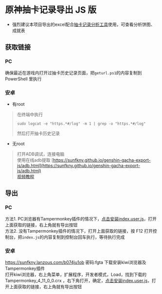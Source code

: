 # 原神抽卡记录导出 JS 版

 - 强烈建议本项目导出的excel配合[抽卡记录分析工具](https://github.com/voderl/genshin-gacha-analyzer)使用，可查看分析饼图、成就表  

## 获取链接

### PC

确保最近在游戏内打开过抽卡历史记录页面，把`geturl.ps1`的内容复制到 PowerShell 里执行  

### 安卓
 -  有root  

> 在终端中执行
> ```
> sudo logcat -e "https.*#/log" -m 1 | grep -o "https.*#/log"
> ```
> 然后打开抽卡历史记录

 - 无root  

> 打开ADB调试，连接电脑  
> 使用在线adb提取 [https://sunfkny.github.io/genshin-gacha-export-js/adb.html](https://sunfkny.github.io/genshin-gacha-export-js/adb.html)  
> [视频教程](https://www.bilibili.com/video/BV1tr4y1K7Ea?p=3)  

## 导出

### PC

方法1. PC浏览器有Tampermonkey插件的情况下，[点击安装index.user.js](https://cdn.jsdelivr.net/gh/sunfkny/genshin-gacha-export-js/index.user.js)，打开上面获取的链接，右上角就有导出按钮  
方法2. 没有Tampermonkey插件的情况下，打开上面获取的链接，按 F12 打开控制台，把`index.js`的内容复制到控制台回车执行，等待执行完成  

### 安卓

https://sunfkny.lanzous.com/b074ju1ob 密码:fgta  下载安装kiwi浏览器及Tampermonkey插件  
打开kiwi浏览器，右上角菜单，扩展程序，开发者模式，Load，找到下载的 Tampermonkey_4_11_0_0.crx ，右下角打开，确定，[点击安装index.user.js](https://cdn.jsdelivr.net/gh/sunfkny/genshin-gacha-export-js/index.user.js)，打开上面获取的链接，右上角就有导出按钮  
